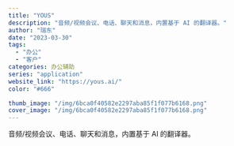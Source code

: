 ```yaml
---
title: "YOUS"
description: "音频/视频会议、电话、聊天和消息，内置基于 AI 的翻译器。"
author: "瑞东"
date: "2023-03-30"
tags:
  - "办公"
  - "客户"
categories: 办公辅助
series: "application"
website_link: "https://yous.ai/"
color: "#666"

thumb_image: "/img/6bca0f40582e2297aba85f1f077b6168.png"
cover_image: "/img/6bca0f40582e2297aba85f1f077b6168.png"
---
```


音频/视频会议、电话、聊天和消息，内置基于 AI 的翻译器。